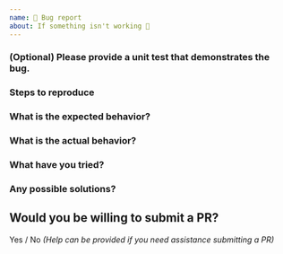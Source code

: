 ```yaml
---
name: 🐜 Bug report
about: If something isn't working 🔧
---
```



### (Optional) Please provide a unit test that demonstrates the bug.

### Steps to reproduce

### What is the expected behavior?

### What is the actual behavior?

### What have you tried?

### Any possible solutions?

## Would you be willing to submit a PR?

Yes / No _(Help can be provided if you need assistance submitting a PR)_
